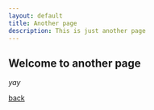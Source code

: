 ```yaml
---
layout: default
title: Another page
description: This is just another page
---
```


## Welcome to another page

_yay_

[back](./docs)
